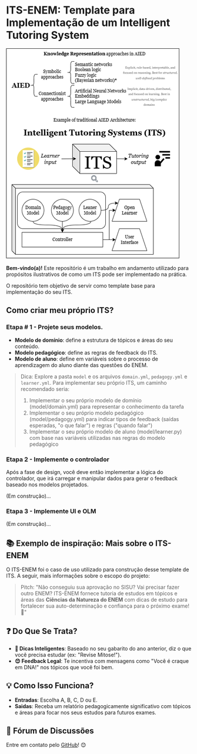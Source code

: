 # ITS-ENEM: Template para Implementação de um Intelligent Tutoring System


![ITS](examples/ITS.drawio.png)


**Bem-vindo(a)!** Este repositório é um trabalho em andamento utilizado para propósitos ilustrativos de como um ITS pode ser implementado na prática. 

O repositório tem objetivo de servir como template base para implementação do seu ITS. 

## Como criar meu próprio ITS?

### Etapa # 1 - Projete seus modelos.

- **Modelo de domínio**: define a estrutura de tópicos e áreas do seu conteúdo.
- **Modelo pedagógico**: define as regras de feedback do ITS.
- **Modelo de aluno**: define em variáveis sobre o processo de aprendizagem do aluno diante das questões do ENEM.

> Dica: Explore a pasta `model` e os arquivos `domain.yml`, `pedagogy.yml` e `learner.yml`. Para implementar seu próprio ITS, um caminho recomendado seria:
> 1. Implementar o seu próprio modelo de domínio (model/domain.yml) para representar o conhecimento da tarefa
> 2. Implementar o seu próprio modelo pedagógico (model/pedagogy.yml) para indicar tipos de feedback (saídas esperadas, "o que falar") e regras ("quando falar")
> 3. Implementar o seu próprio modelo de aluno (model/learner.py) com base nas variáveis utilizadas nas regras do modelo pedagógico


### Etapa 2 - Implemente o controlador

Após a fase de design, você deve então implementar a lógica do controlador, que irá carregar e manipular dados para gerar o feedback baseado nos modelos projetados. 

(Em construção)...


### Etapa 3 - Implemente UI e OLM

(Em construção)...


## 📚 Exemplo de inspiração: Mais sobre o ITS-ENEM

O ITS-ENEM foi o caso de uso utilizado para construção desse template de ITS. A seguir, mais informações sobre o escopo do projeto:

> Pitch: "Não conseguiu sua aprovação no SISU? Vai precisar fazer outro ENEM? ITS-ENEM fornece tutoria de estudos em tópicos e áreas das **Ciências da Natureza do ENEM** com dicas de estudo para fortalecer sua auto-determinação e confiança para o próximo exame! 🚀"

## ❓ Do Que Se Trata?
- **📝 Dicas Inteligentes**: Baseado no seu gabarito do ano anterior, diz o que você precisa estudar (ex: "Revise Mitose!").
- **😊 Feedback Legal**: Te incentiva com mensagens como "Você é craque em DNA!" nos tópicos que você foi bem.

## 💡 Como Isso Funciona?
- **Entradas**: Escolha A, B, C, D ou E.
- **Saidas**: Receba um relatório pedagogicamente significativo com tópicos e áreas para focar nos seus estudos para futuros exames.

## 💬 Fórum de Discussões
Entre em contato pelo [GitHub](https://github.com/adaj/its-enem/issues)! 😊
